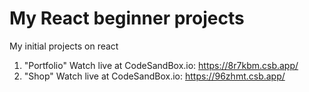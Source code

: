 # My React beginner projects
My initial projects on react

1. "Portfolio" Watch live at CodeSandBox.io: <a href="https://8r7kbm.csb.app/" target="_blank" rel="noopener">https://8r7kbm.csb.app/</a>
2. "Shop" Watch live at CodeSandBox.io: <a href="https://96zhmt.csb.app/" target="_blank" rel="noopener">https://96zhmt.csb.app/</a>
